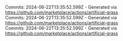 Commits: 2024-06-22T13:35:52.599Z - Generated via https://github.com/marketplace/actions/artificial-grass
<br>
Commits: 2024-06-22T13:35:52.599Z - Generated via https://github.com/marketplace/actions/artificial-grass
<br>
Commits: 2024-06-22T13:35:52.599Z - Generated via https://github.com/marketplace/actions/artificial-grass
<br>
